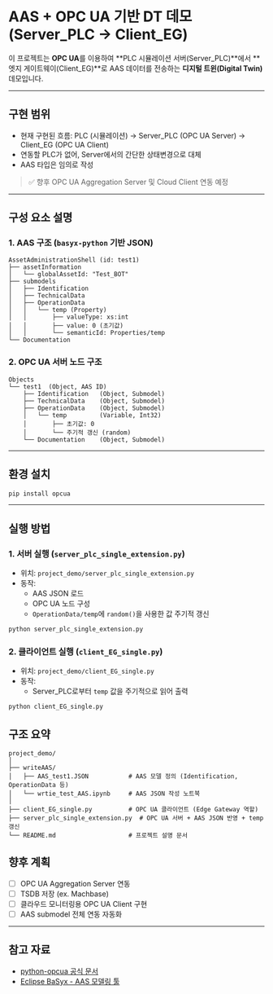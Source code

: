 
# AAS + OPC UA 기반 DT 데모 (Server_PLC → Client_EG)

이 프로젝트는 **OPC UA**를 이용하여 **PLC 시뮬레이션 서버(Server_PLC)**에서 **엣지 게이트웨이(Client_EG)**로 AAS 데이터를 전송하는 **디지털 트윈(Digital Twin)** 데모입니다.

---

## 구현 범위

- 현재 구현된 흐름:
PLC (시뮬레이션) → Server_PLC (OPC UA Server) → Client_EG (OPC UA Client)
- 연동할 PLC가 없어, Server에서의 간단한 상태변경으로 대체
- AAS 타입은 임의로 작성


> ✅ 향후 OPC UA Aggregation Server 및 Cloud Client 연동 예정

---

## 구성 요소 설명

### 1. AAS 구조 (`basyx-python` 기반 JSON)

```
AssetAdministrationShell (id: test1)
├── assetInformation
│   └── globalAssetId: "Test_BOT"
├── submodels
│   ├── Identification
│   ├── TechnicalData
│   ├── OperationData
│   │   └── temp (Property)
│   │       ├── valueType: xs:int
│   │       ├── value: 0 (초기값)
│   │       └── semanticId: Properties/temp
└── Documentation
```

### 2. OPC UA 서버 노드 구조

```
Objects
└── test1  (Object, AAS ID)
    ├── Identification   (Object, Submodel)
    ├── TechnicalData    (Object, Submodel)
    ├── OperationData    (Object, Submodel)
    │   └── temp         (Variable, Int32)
    │       ├── 초기값: 0
    │       └── 주기적 갱신 (random)
    └── Documentation    (Object, Submodel)
```

---

## 환경 설치

```bash
pip install opcua
```

---


## 실행 방법

### 1. 서버 실행 (`server_plc_single_extension.py`)

- 위치: `project_demo/server_plc_single_extension.py`
- 동작:
  - AAS JSON 로드
  - OPC UA 노드 구성
  - `OperationData/temp`에 `random()`을 사용한 값 주기적 갱신

```bash
python server_plc_single_extension.py
```

### 2. 클라이언트 실행 (`client_EG_single.py`)

- 위치: `project_demo/client_EG_single.py`
- 동작:
  - Server_PLC로부터 `temp` 값을 주기적으로 읽어 출력

```bash
python client_EG_single.py
```


## 구조 요약

```
project_demo/
│
├── writeAAS/
│   ├── AAS_test1.JSON           # AAS 모델 정의 (Identification, OperationData 등)
│   └── wrtie_test_AAS.ipynb     # AAS JSON 작성 노트북
│
├── client_EG_single.py          # OPC UA 클라이언트 (Edge Gateway 역할)
├── server_plc_single_extension.py  # OPC UA 서버 + AAS JSON 반영 + temp 갱신
└── README.md                    # 프로젝트 설명 문서
```


## 향후 계획

- [ ] OPC UA Aggregation Server 연동
- [ ] TSDB 저장 (ex. Machbase)
- [ ] 클라우드 모니터링용 OPC UA Client 구현
- [ ] AAS submodel 전체 연동 자동화

---

## 참고 자료

- [python-opcua 공식 문서](https://github.com/FreeOpcUa/python-opcua)
- [Eclipse BaSyx - AAS 모델링 툴](https://github.com/eclipse-basyx/basyx-python-sdk)